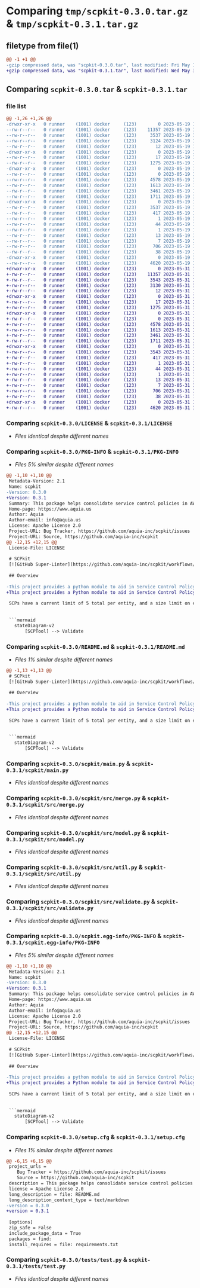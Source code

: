 # Comparing `tmp/scpkit-0.3.0.tar.gz` & `tmp/scpkit-0.3.1.tar.gz`

## filetype from file(1)

```diff
@@ -1 +1 @@
-gzip compressed data, was "scpkit-0.3.0.tar", last modified: Fri May 19 18:56:08 2023, max compression
+gzip compressed data, was "scpkit-0.3.1.tar", last modified: Wed May 31 12:49:38 2023, max compression
```

## Comparing `scpkit-0.3.0.tar` & `scpkit-0.3.1.tar`

### file list

```diff
@@ -1,26 +1,26 @@
-drwxr-xr-x   0 runner    (1001) docker     (123)        0 2023-05-19 18:56:08.132303 scpkit-0.3.0/
--rw-r--r--   0 runner    (1001) docker     (123)    11357 2023-05-19 18:55:59.000000 scpkit-0.3.0/LICENSE
--rw-r--r--   0 runner    (1001) docker     (123)     3537 2023-05-19 18:56:08.132303 scpkit-0.3.0/PKG-INFO
--rw-r--r--   0 runner    (1001) docker     (123)     3124 2023-05-19 18:55:59.000000 scpkit-0.3.0/README.md
--rw-r--r--   0 runner    (1001) docker     (123)       12 2023-05-19 18:55:59.000000 scpkit-0.3.0/requirements.txt
-drwxr-xr-x   0 runner    (1001) docker     (123)        0 2023-05-19 18:56:08.132303 scpkit-0.3.0/scpkit/
--rw-r--r--   0 runner    (1001) docker     (123)       17 2023-05-19 18:55:59.000000 scpkit-0.3.0/scpkit/__init__.py
--rw-r--r--   0 runner    (1001) docker     (123)     1275 2023-05-19 18:55:59.000000 scpkit-0.3.0/scpkit/main.py
-drwxr-xr-x   0 runner    (1001) docker     (123)        0 2023-05-19 18:56:08.132303 scpkit-0.3.0/scpkit/src/
--rw-r--r--   0 runner    (1001) docker     (123)        0 2023-05-19 18:55:59.000000 scpkit-0.3.0/scpkit/src/__init__.py
--rw-r--r--   0 runner    (1001) docker     (123)     4578 2023-05-19 18:55:59.000000 scpkit-0.3.0/scpkit/src/merge.py
--rw-r--r--   0 runner    (1001) docker     (123)     1613 2023-05-19 18:55:59.000000 scpkit-0.3.0/scpkit/src/model.py
--rw-r--r--   0 runner    (1001) docker     (123)     3461 2023-05-19 18:55:59.000000 scpkit-0.3.0/scpkit/src/util.py
--rw-r--r--   0 runner    (1001) docker     (123)     1711 2023-05-19 18:55:59.000000 scpkit-0.3.0/scpkit/src/validate.py
-drwxr-xr-x   0 runner    (1001) docker     (123)        0 2023-05-19 18:56:08.132303 scpkit-0.3.0/scpkit.egg-info/
--rw-r--r--   0 runner    (1001) docker     (123)     3537 2023-05-19 18:56:08.000000 scpkit-0.3.0/scpkit.egg-info/PKG-INFO
--rw-r--r--   0 runner    (1001) docker     (123)      417 2023-05-19 18:56:08.000000 scpkit-0.3.0/scpkit.egg-info/SOURCES.txt
--rw-r--r--   0 runner    (1001) docker     (123)        1 2023-05-19 18:56:08.000000 scpkit-0.3.0/scpkit.egg-info/dependency_links.txt
--rw-r--r--   0 runner    (1001) docker     (123)       44 2023-05-19 18:56:08.000000 scpkit-0.3.0/scpkit.egg-info/entry_points.txt
--rw-r--r--   0 runner    (1001) docker     (123)        1 2023-05-19 18:56:07.000000 scpkit-0.3.0/scpkit.egg-info/not-zip-safe
--rw-r--r--   0 runner    (1001) docker     (123)       13 2023-05-19 18:56:08.000000 scpkit-0.3.0/scpkit.egg-info/requires.txt
--rw-r--r--   0 runner    (1001) docker     (123)        7 2023-05-19 18:56:08.000000 scpkit-0.3.0/scpkit.egg-info/top_level.txt
--rw-r--r--   0 runner    (1001) docker     (123)      706 2023-05-19 18:56:08.132303 scpkit-0.3.0/setup.cfg
--rw-r--r--   0 runner    (1001) docker     (123)       38 2023-05-19 18:55:59.000000 scpkit-0.3.0/setup.py
-drwxr-xr-x   0 runner    (1001) docker     (123)        0 2023-05-19 18:56:08.132303 scpkit-0.3.0/tests/
--rw-r--r--   0 runner    (1001) docker     (123)     4620 2023-05-19 18:55:59.000000 scpkit-0.3.0/tests/test.py
+drwxr-xr-x   0 runner    (1001) docker     (123)        0 2023-05-31 12:49:38.043012 scpkit-0.3.1/
+-rw-r--r--   0 runner    (1001) docker     (123)    11357 2023-05-31 12:49:24.000000 scpkit-0.3.1/LICENSE
+-rw-r--r--   0 runner    (1001) docker     (123)     3543 2023-05-31 12:49:38.043012 scpkit-0.3.1/PKG-INFO
+-rw-r--r--   0 runner    (1001) docker     (123)     3130 2023-05-31 12:49:24.000000 scpkit-0.3.1/README.md
+-rw-r--r--   0 runner    (1001) docker     (123)       12 2023-05-31 12:49:24.000000 scpkit-0.3.1/requirements.txt
+drwxr-xr-x   0 runner    (1001) docker     (123)        0 2023-05-31 12:49:38.039012 scpkit-0.3.1/scpkit/
+-rw-r--r--   0 runner    (1001) docker     (123)       17 2023-05-31 12:49:24.000000 scpkit-0.3.1/scpkit/__init__.py
+-rw-r--r--   0 runner    (1001) docker     (123)     1275 2023-05-31 12:49:24.000000 scpkit-0.3.1/scpkit/main.py
+drwxr-xr-x   0 runner    (1001) docker     (123)        0 2023-05-31 12:49:38.043012 scpkit-0.3.1/scpkit/src/
+-rw-r--r--   0 runner    (1001) docker     (123)        0 2023-05-31 12:49:24.000000 scpkit-0.3.1/scpkit/src/__init__.py
+-rw-r--r--   0 runner    (1001) docker     (123)     4578 2023-05-31 12:49:24.000000 scpkit-0.3.1/scpkit/src/merge.py
+-rw-r--r--   0 runner    (1001) docker     (123)     1613 2023-05-31 12:49:24.000000 scpkit-0.3.1/scpkit/src/model.py
+-rw-r--r--   0 runner    (1001) docker     (123)     3461 2023-05-31 12:49:24.000000 scpkit-0.3.1/scpkit/src/util.py
+-rw-r--r--   0 runner    (1001) docker     (123)     1711 2023-05-31 12:49:24.000000 scpkit-0.3.1/scpkit/src/validate.py
+drwxr-xr-x   0 runner    (1001) docker     (123)        0 2023-05-31 12:49:38.043012 scpkit-0.3.1/scpkit.egg-info/
+-rw-r--r--   0 runner    (1001) docker     (123)     3543 2023-05-31 12:49:38.000000 scpkit-0.3.1/scpkit.egg-info/PKG-INFO
+-rw-r--r--   0 runner    (1001) docker     (123)      417 2023-05-31 12:49:38.000000 scpkit-0.3.1/scpkit.egg-info/SOURCES.txt
+-rw-r--r--   0 runner    (1001) docker     (123)        1 2023-05-31 12:49:38.000000 scpkit-0.3.1/scpkit.egg-info/dependency_links.txt
+-rw-r--r--   0 runner    (1001) docker     (123)       44 2023-05-31 12:49:38.000000 scpkit-0.3.1/scpkit.egg-info/entry_points.txt
+-rw-r--r--   0 runner    (1001) docker     (123)        1 2023-05-31 12:49:37.000000 scpkit-0.3.1/scpkit.egg-info/not-zip-safe
+-rw-r--r--   0 runner    (1001) docker     (123)       13 2023-05-31 12:49:38.000000 scpkit-0.3.1/scpkit.egg-info/requires.txt
+-rw-r--r--   0 runner    (1001) docker     (123)        7 2023-05-31 12:49:38.000000 scpkit-0.3.1/scpkit.egg-info/top_level.txt
+-rw-r--r--   0 runner    (1001) docker     (123)      706 2023-05-31 12:49:38.043012 scpkit-0.3.1/setup.cfg
+-rw-r--r--   0 runner    (1001) docker     (123)       38 2023-05-31 12:49:24.000000 scpkit-0.3.1/setup.py
+drwxr-xr-x   0 runner    (1001) docker     (123)        0 2023-05-31 12:49:38.043012 scpkit-0.3.1/tests/
+-rw-r--r--   0 runner    (1001) docker     (123)     4620 2023-05-31 12:49:24.000000 scpkit-0.3.1/tests/test.py
```

### Comparing `scpkit-0.3.0/LICENSE` & `scpkit-0.3.1/LICENSE`

 * *Files identical despite different names*

### Comparing `scpkit-0.3.0/PKG-INFO` & `scpkit-0.3.1/PKG-INFO`

 * *Files 5% similar despite different names*

```diff
@@ -1,10 +1,10 @@
 Metadata-Version: 2.1
 Name: scpkit
-Version: 0.3.0
+Version: 0.3.1
 Summary: This package helps consolidate service control policies in AWS
 Home-page: https://www.aquia.us
 Author: Aquia
 Author-email: info@aquia.us
 License: Apache License 2.0
 Project-URL: Bug Tracker, https://github.com/aquia-inc/scpkit/issues
 Project-URL: Source, https://github.com/aquia-inc/scpkit
@@ -12,15 +12,15 @@
 License-File: LICENSE
 
 # SCPkit
 [![GitHub Super-Linter](https://github.com/aquia-inc/scpkit/workflows/Lint%20Code%20Base/badge.svg)](https://github.com/aquia-inc/scpkit/actions/workflows/linter.yaml)
 
 ## Overview
 
-This project provides a python module to aid in Service Control Policy management in AWS accounts.
+This project provides a Python module to aid in Service Control Policy (SCP) management in AWS accounts.
 
 SCPs have a current limit of 5 total per entity, and a size limit on each of 5120 bytes. This tool will merge selected SCPs into the fewest amount of policies, and optionally remove whitespace characters as they count toward the byte limit.
 
 
 ```mermaid
   stateDiagram-v2
       [SCPTool] --> Validate
```

### Comparing `scpkit-0.3.0/README.md` & `scpkit-0.3.1/README.md`

 * *Files 1% similar despite different names*

```diff
@@ -1,13 +1,13 @@
 # SCPkit
 [![GitHub Super-Linter](https://github.com/aquia-inc/scpkit/workflows/Lint%20Code%20Base/badge.svg)](https://github.com/aquia-inc/scpkit/actions/workflows/linter.yaml)
 
 ## Overview
 
-This project provides a python module to aid in Service Control Policy management in AWS accounts.
+This project provides a Python module to aid in Service Control Policy (SCP) management in AWS accounts.
 
 SCPs have a current limit of 5 total per entity, and a size limit on each of 5120 bytes. This tool will merge selected SCPs into the fewest amount of policies, and optionally remove whitespace characters as they count toward the byte limit.
 
 
 ```mermaid
   stateDiagram-v2
       [SCPTool] --> Validate
```

### Comparing `scpkit-0.3.0/scpkit/main.py` & `scpkit-0.3.1/scpkit/main.py`

 * *Files identical despite different names*

### Comparing `scpkit-0.3.0/scpkit/src/merge.py` & `scpkit-0.3.1/scpkit/src/merge.py`

 * *Files identical despite different names*

### Comparing `scpkit-0.3.0/scpkit/src/model.py` & `scpkit-0.3.1/scpkit/src/model.py`

 * *Files identical despite different names*

### Comparing `scpkit-0.3.0/scpkit/src/util.py` & `scpkit-0.3.1/scpkit/src/util.py`

 * *Files identical despite different names*

### Comparing `scpkit-0.3.0/scpkit/src/validate.py` & `scpkit-0.3.1/scpkit/src/validate.py`

 * *Files identical despite different names*

### Comparing `scpkit-0.3.0/scpkit.egg-info/PKG-INFO` & `scpkit-0.3.1/scpkit.egg-info/PKG-INFO`

 * *Files 5% similar despite different names*

```diff
@@ -1,10 +1,10 @@
 Metadata-Version: 2.1
 Name: scpkit
-Version: 0.3.0
+Version: 0.3.1
 Summary: This package helps consolidate service control policies in AWS
 Home-page: https://www.aquia.us
 Author: Aquia
 Author-email: info@aquia.us
 License: Apache License 2.0
 Project-URL: Bug Tracker, https://github.com/aquia-inc/scpkit/issues
 Project-URL: Source, https://github.com/aquia-inc/scpkit
@@ -12,15 +12,15 @@
 License-File: LICENSE
 
 # SCPkit
 [![GitHub Super-Linter](https://github.com/aquia-inc/scpkit/workflows/Lint%20Code%20Base/badge.svg)](https://github.com/aquia-inc/scpkit/actions/workflows/linter.yaml)
 
 ## Overview
 
-This project provides a python module to aid in Service Control Policy management in AWS accounts.
+This project provides a Python module to aid in Service Control Policy (SCP) management in AWS accounts.
 
 SCPs have a current limit of 5 total per entity, and a size limit on each of 5120 bytes. This tool will merge selected SCPs into the fewest amount of policies, and optionally remove whitespace characters as they count toward the byte limit.
 
 
 ```mermaid
   stateDiagram-v2
       [SCPTool] --> Validate
```

### Comparing `scpkit-0.3.0/setup.cfg` & `scpkit-0.3.1/setup.cfg`

 * *Files 1% similar despite different names*

```diff
@@ -6,15 +6,15 @@
 project_urls = 
 	Bug Tracker = https://github.com/aquia-inc/scpkit/issues
 	Source = https://github.com/aquia-inc/scpkit
 description = This package helps consolidate service control policies in AWS
 license = Apache License 2.0
 long_description = file: README.md
 long_description_content_type = text/markdown
-version = 0.3.0
+version = 0.3.1
 
 [options]
 zip_safe = False
 include_package_data = True
 packages = find:
 install_requires = file: requirements.txt
```

### Comparing `scpkit-0.3.0/tests/test.py` & `scpkit-0.3.1/tests/test.py`

 * *Files identical despite different names*


